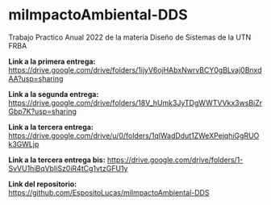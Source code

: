# miImpactoAmbiental-DDS
Trabajo Practico Anual 2022 de la materia Diseño de Sistemas de la UTN FRBA

**Link a la primera entrega:** https://drive.google.com/drive/folders/1ijyV6ojHAbxNwrvBCY0gBLvaj0BnxdAA?usp=sharing

**Link a la segunda entrega:** https://drive.google.com/drive/folders/18V_hUmk3JyTDgWWTVVkx3wsBiZrGbp7K?usp=sharing

**Link a la tercera entrega:** https://drive.google.com/drive/u/0/folders/1qlWadDdut1ZWeXPejqhiGgRUOk3GWLjp

**Link a la tercera entrega bis:** https://drive.google.com/drive/folders/1-SvVU1hiBqVbIiSz0iR4tCg1vtzGFU1y

**Link del repositorio:** https://github.com/EspositoLucas/miImpactoAmbiental-DDS

